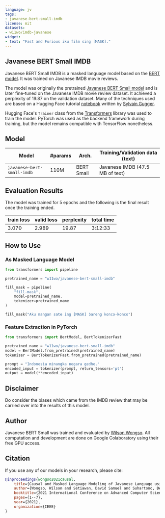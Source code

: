 ```yaml
---
language: jv
tags:
- javanese-bert-small-imdb
license: mit
datasets:
- w11wo/imdb-javanese
widget:
- text: "Fast and Furious iku film sing [MASK]."
---
```


## Javanese BERT Small IMDB
Javanese BERT Small IMDB is a masked language model based on the [BERT model](https://arxiv.org/abs/1810.04805). It was trained on Javanese IMDB movie reviews.

The model was originally the pretrained [Javanese BERT Small model](https://huggingface.co/w11wo/javanese-bert-small) and is later fine-tuned on the Javanese IMDB movie review dataset. It achieved a perplexity of 19.87 on the validation dataset. Many of the techniques used are based on a Hugging Face tutorial [notebook](https://github.com/huggingface/notebooks/blob/master/examples/language_modeling.ipynb) written by [Sylvain Gugger](https://github.com/sgugger).

Hugging Face's `Trainer` class from the [Transformers](https://huggingface.co/transformers) library was used to train the model. PyTorch was used as the backend framework during training, but the model remains compatible with TensorFlow nonetheless.

## Model
| Model                      | #params  | Arch.          | Training/Validation data (text) |
|----------------------------|----------|----------------|---------------------------------|
| `javanese-bert-small-imdb` |   110M   |   BERT Small   | Javanese IMDB (47.5 MB of text) |

## Evaluation Results
The model was trained for 5 epochs and the following is the final result once the training ended.

| train loss | valid loss | perplexity | total time  |
|------------|------------|------------|-------------|
|    3.070   |    2.989   |   19.87    |   3:12:33   |

## How to Use
### As Masked Language Model
```python
from transformers import pipeline

pretrained_name = "w11wo/javanese-bert-small-imdb"

fill_mask = pipeline(
    "fill-mask",
    model=pretrained_name,
    tokenizer=pretrained_name
)

fill_mask("Aku mangan sate ing [MASK] bareng konco-konco")
```
### Feature Extraction in PyTorch
```python
from transformers import BertModel, BertTokenizerFast

pretrained_name = "w11wo/javanese-bert-small-imdb"
model = BertModel.from_pretrained(pretrained_name)
tokenizer = BertTokenizerFast.from_pretrained(pretrained_name)

prompt = "Indonesia minangka negara gedhe."
encoded_input = tokenizer(prompt, return_tensors='pt')
output = model(**encoded_input)
```

## Disclaimer
Do consider the biases which came from the IMDB review that may be carried over into the results of this model.

## Author
Javanese BERT Small was trained and evaluated by [Wilson Wongso](https://w11wo.github.io/). All computation and development are done on Google Colaboratory using their free GPU access.

## Citation

If you use any of our models in your research, please cite:

```bib
@inproceedings{wongso2021causal,
    title={Causal and Masked Language Modeling of Javanese Language using Transformer-based Architectures},
    author={Wongso, Wilson and Setiawan, David Samuel and Suhartono, Derwin},
    booktitle={2021 International Conference on Advanced Computer Science and Information Systems (ICACSIS)},
    pages={1--7},
    year={2021},
    organization={IEEE}
}
```
